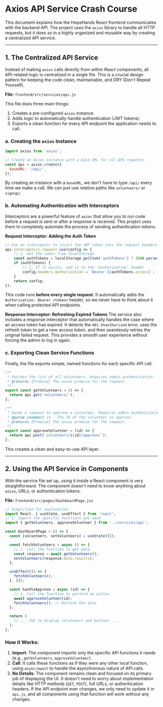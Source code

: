 # Axios API Service Crash Course

This document explains how the HopeHands React frontend communicates with the backend API. The project uses the `axios` library to handle all HTTP requests, but it does so in a highly organized and reusable way by creating a centralized API service.

---

## 1. The Centralized API Service

Instead of making `axios` calls directly from within React components, all API-related logic is centralized in a single file. This is a crucial design pattern for keeping the code clean, maintainable, and DRY (Don't Repeat Yourself).

**File:** `frontend/src/services/api.js`

This file does three main things:
1.  Creates a pre-configured `axios` instance.
2.  Adds logic to automatically handle authentication (JWT tokens).
3.  Exports a clean function for every API endpoint the application needs to call.

### a. Creating the `axios` Instance

```javascript
import axios from 'axios';

// Create an Axios instance with a base URL for all API requests.
const api = axios.create({
  baseURL: '/api/',
});
```
By creating an instance with a `baseURL`, we don't have to type `/api/` every time we make a call. We can just use relative paths like `volunteers/` or `signup/`.

### b. Automating Authentication with Interceptors

Interceptors are a powerful feature of `axios` that allow you to run code before a request is sent or after a response is received. This project uses them to completely automate the process of sending authentication tokens.

**Request Interceptor: Adding the Auth Token**
```javascript
// Use an interceptor to inject the JWT token into the request headers.
api.interceptors.request.use(config => {
    // 1. Get the token from localStorage
    const authTokens = localStorage.getItem('authTokens') ? JSON.parse(localStorage.getItem('authTokens')) : null;
    if (authTokens) {
        // 2. If it exists, add it to the 'Authorization' header
        config.headers.Authorization = `Bearer ${authTokens.access}`;
    }
    return config;
});
```
This code runs **before every single request**. It automatically adds the `Authorization: Bearer <token>` header, so we never have to think about it when calling protected API endpoints.

**Response Interceptor: Refreshing Expired Tokens**
The service also includes a response interceptor that automatically handles the case where an access token has expired. It detects the `401 Unauthorized` error, uses the refresh token to get a new access token, and then seamlessly retries the original failed request. This provides a smooth user experience without forcing the admin to log in again.

### c. Exporting Clean Service Functions

Finally, the file exports simple, named functions for each specific API call.

```javascript
/**
 * Fetches the list of all volunteers. Requires admin authentication.
 * @returns {Promise} The axios promise for the request.
 */
export const getVolunteers = () => {
  return api.get('volunteers/');
};

/**
 * Sends a request to approve a volunteer. Requires admin authentication.
 * @param {number} id - The ID of the volunteer to approve.
 * @returns {Promise} The axios promise for the request.
 */
export const approveVolunteer = (id) => {
  return api.post(`volunteers/${id}/approve/`);
};
```
This creates a clean and easy-to-use API layer.

---

## 2. Using the API Service in Components

With the service file set up, using it inside a React component is very straightforward. The component doesn't need to know anything about `axios`, URLs, or authentication tokens.

**File:** `frontend/src/pages/DashboardPage.jsx`

```jsx
// Simplified for explanation
import React, { useState, useEffect } from 'react';
// 1. Import the specific functions you need
import { getVolunteers, approveVolunteer } from '../services/api';

const DashboardPage = () => {
  const [volunteers, setVolunteers] = useState([]);

  const fetchVolunteers = async () => {
    // 2. Call the function to get data
    const response = await getVolunteers();
    setVolunteers(response.data.results);
  };

  useEffect(() => {
    fetchVolunteers();
  }, []);

  const handleApprove = async (id) => {
    // 3. Call the function to perform an action
    await approveVolunteer(id);
    fetchVolunteers(); // Refresh the data
  };

  return (
    // ... JSX to display volunteers and buttons ...
  );
};
```

### How it Works:
1.  **Import**: The component imports only the specific API functions it needs (e.g., `getVolunteers`, `approveVolunteer`).
2.  **Call**: It calls these functions as if they were any other local function, using `async/await` to handle the asynchronous nature of API calls.
3.  **No Details**: The component remains clean and focused on its primary job of displaying the UI. It doesn't need to worry about implementation details like HTTP methods (`GET`, `POST`), full URLs, or authentication headers. If the API endpoint ever changes, we only need to update it in `api.js`, and all components using that function will work without any changes.
